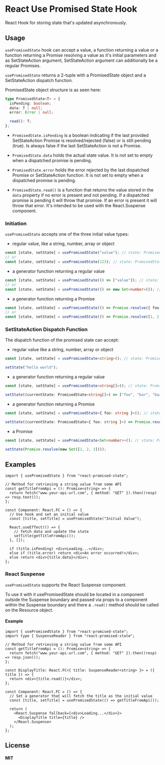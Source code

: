 # React Use Promised State Hook

React Hook for storing state that's updated asynchronously.

## Usage

`usePromisedState` hook can accept a value, a function returning a value or a function returning a Promise resolving a value as it's initial parameters and as SetStateAction argument, SetStateAction argument can additionally be a regular Promises.

`usePromisedState` returns a 2-tuple with a PromisedState object and a SetStateAction dispatch function.

PromisedState object structure is as seen here:

```ts
type PromisedState<T> = {
  isPending: boolean;
  data: T | null;
  error: Error | null;

  read(): T;
};
```

- `PromisedState.isPending` is a boolean indicating if the last provided SetStateAction Promise is resolved/rejected (false) or is still pending (true). Is always false if the last SetStateAction is not a Promise.

- `PromisedState.data` holds the actual state value. It is not set to empty when a dispatched promise is pending.

- `PromisedState.error` holds the error rejected by the last dispatched Promise or SetStateAction function. It is not set to empty when a dispatched promise is pending.

- `PromisedState.read()` is a function that returns the value stored in the `data` property if no error is present and not pending. If a dispatched promise is pending it will throw that promise. If an error is present it will throw that error. It's intended to be used with the React.Suspense component.

### Initiation

`usePromisedState` accepts one of the three initial value types:

- regular value, like a string, number, array or object

```ts
const [state, setState] = usePromisedState("value"); // state: PromisedState<string>
// or
const [state, setState] = usePromisedState(123); // state: PromisedState<number>
```

- a generator function returning a regular value

```ts
const [state, setState] = usePromisedState(() => ["value"]); // state: PromisedState<string[]>
// or
const [state, setState] = usePromisedState(() => new Set<number>()); // state: PromisedState<Set<number>>
```

- a generator function returning a Promise

```ts
const [state, setState] = usePromisedState(() => Promise.resolve({ foo: "foo" })); // state: PromisedState<{ foo: string }>
// or
const [state, setState] = usePromisedState(() => Promise.resolve([1, 2, 3])); // state: PromisedState<number[]>
```

### SetStateAction Dispatch Function

The dispatch function of the promised state can accept:

- regular value like a string, number, array or object

```ts
const [state, setState] = usePromisedState<string>(); // state: PromisedState<string | number>

setState("hello world");
```

- a generator function returning a regular value

```ts
const [state, setState] = usePromisedState<string[]>(); // state: PromisedState<string[]>

setState((currentState: PromisedState<string[]>) => ["foo", "bar", "baz"]);
```

- a generator function returning a Promise

```ts
const [state, setState] = usePromisedState<{ foo: string }>(); // state: PromisedState<{ foo: string }>

setState((currentState: PromisedState<{ foo: string }>) => Promise.resolve({ foo: "foo bar baz" }));
```

- a Promise

```ts
const [state, setState] = usePromisedState<Set<number>>(); // state: PromisedState<Set<number>>

setState(Promise.resolve(new Set([1, 2, 3])));
```

## Examples

```tsx
import { usePromisedState } from "react-promised-state";

// Method for retrieving a string value from some API
const getTitleFromApi = (): Promise<string> => {
  return fetch("www.your-api-url.com", { method: "GET" }).then((resp) => resp.text());
};

const Component: React.FC = () => {
  // Use hook and set an initial value
  const [title, setTitle] = usePromisedState("Initial Value");

  React.useEffect(() => {
    // fetch data and update the state
    setTitle(getTitleFromApi());
  }, []);

  if (title.isPending) <div>Loading...</div>;
  else if (title.error) return <div>An error occurred!</div>;
  else return <div>{title.data}</div>;
};
```

### React Suspense

`usePromisedState` supports the React Suspense component.

To use it with it usePromisedState should be located in a component outside the Suspense boundary and passed via props to a component within the Suspense boundary and there a `.read()` method should be called on the Resource object.

#### Example

```tsx
import { usePromisedState } from "react-promised-state";
import type { SuspenseReader } from "react-promised-state";

// Method for retrieving a string value from some API
const getTitleFromApi = (): Promise<string> => {
  return fetch("www.your-api-url.com", { method: "GET" }).then((resp) => resp.json());
};

const DisplayTitle: React.FC<{ title: SuspenseReader<string> }> = ({ title }) => {
  return <div>{title.read()}</div>;
};

const Component: React.FC = () => {
  // Set a generator that will fetch the title as the initial value
  const [title, setTitle] = usePromisedState(() => getTitleFromApi());

  return (
    <React.Suspense fallback={<div>Loading...</div>}>
      <DisplayTitle title={title} />
    </React.Suspense>
  );
};
```

## License

#### MIT
